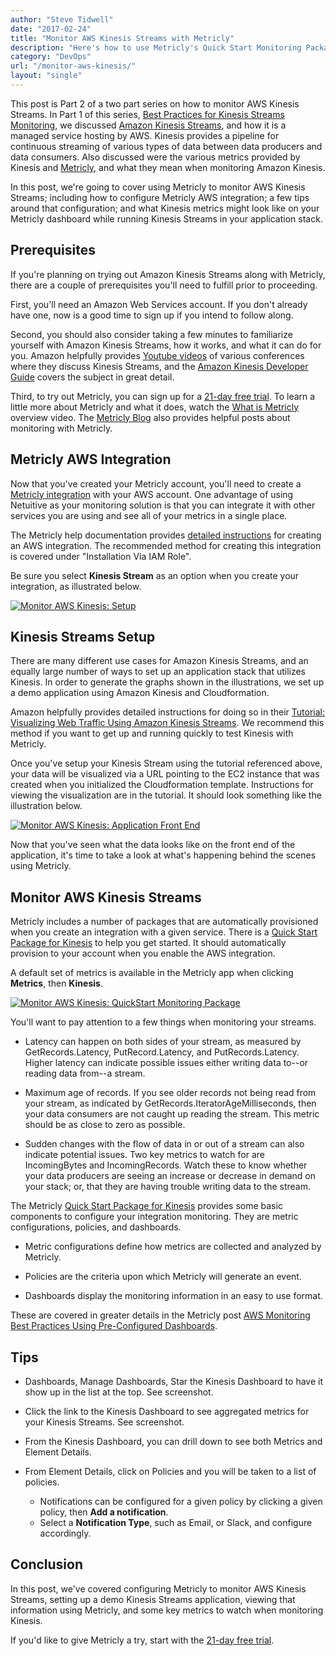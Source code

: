 ```yaml
---
author: "Steve Tidwell"
date: "2017-02-24"
title: "Monitor AWS Kinesis Streams with Metricly"
description: "Here's how to use Metricly's Quick Start Monitoring Package to monitor AWS Kinesis, and what those metrics might look like on your Metricly dashboard."
category: "DevOps"
url: "/monitor-aws-kinesis/"
layout: "single"
---
```



This post is Part 2 of a two part series on how to monitor AWS Kinesis Streams. In Part 1 of this series, [Best Practices for Kinesis Streams Monitoring](/analyzing-aws-kinesis-streams-metrics), we discussed [Amazon Kinesis Streams](https://aws.amazon.com/kinesis/streams/), and how it is a managed service hosting by AWS. Kinesis provides a pipeline for continuous streaming of various types of data between data producers and data consumers. Also discussed were the various metrics provided by Kinesis and [Metricly](/aws-cost-tool), and what they mean when monitoring Amazon Kinesis.

In this post, we're going to cover using Metricly to monitor AWS Kinesis Streams; including how to configure Metricly AWS integration; a few tips around that configuration; and what Kinesis metrics might look like on your Metricly dashboard while running Kinesis Streams in your application stack.

Prerequisites
-------------

If you're planning on trying out Amazon Kinesis Streams along with Metricly, there are a couple of prerequisites you'll need to fulfill prior to proceeding.

First, you'll need an Amazon Web Services account. If you don't already have one, now is a good time to sign up if you intend to follow along.

Second, you should also consider taking a few minutes to familiarize yourself with Amazon Kinesis Streams, how it works, and what it can do for you. Amazon helpfully provides [Youtube videos](https://www.youtube.com/watch?v=7bhXafN9uNg) of various conferences where they discuss Kinesis Streams, and the [Amazon Kinesis Developer Guide](http://docs.aws.amazon.com/streams/latest/dev/introduction.html) covers the subject in great detail.

Third, to try out Metricly, you can sign up for a [21-day free trial](/signup). To learn a little more about Metricly and what it does, watch the [What is Metricly](/demo) overview video. The [Metricly Blog](/blog) also provides helpful posts about monitoring with Metricly.

Metricly AWS Integration
-------------------------

Now that you've created your Metricly account, you'll need to create a [Metricly integration](https://docs.metricly.com/integrations/) with your AWS account. One advantage of using Netuitive as your monitoring solution is that you can integrate it with other services you are using and see all of your metrics in a single place.

The Metricly help documentation provides [detailed instructions](https://docs.metricly.com/integrations/aws-integration/) for creating an AWS integration. The recommended method for creating this integration is covered under "Installation Via IAM Role".

Be sure you select **Kinesis Stream** as an option when you create your integration, as illustrated below.

[![Monitor AWS Kinesis: Setup](https://s3-us-west-2.amazonaws.com/com-netuitive-app-usw2-public/wp-content/uploads/2017/07/Screen-Shot-2017-02-24-at-9.48.31-AM.png)](https://s3-us-west-2.amazonaws.com/com-netuitive-app-usw2-public/wp-content/uploads/2017/07/Screen-Shot-2017-02-24-at-9.48.31-AM.png)

Kinesis Streams Setup
---------------------

There are many different use cases for Amazon Kinesis Streams, and an equally large number of ways to set up an application stack that utilizes Kinesis. In order to generate the graphs shown in the illustrations, we set up a demo application using Amazon Kinesis and Cloudformation.

Amazon helpfully provides detailed instructions for doing so in their [Tutorial: Visualizing Web Traffic Using Amazon Kinesis Streams](http://docs.aws.amazon.com/streams/latest/dev/kinesis-sample-application.html). We recommend this method if you want to get up and running quickly to test Kinesis with Metricly.

Once you've setup your Kinesis Stream using the tutorial referenced above, your data will be visualized via a URL pointing to the EC2 instance that was created when you initialized the Cloudformation template. Instructions for viewing the visualization are in the tutorial. It should look something like the illustration below.

[![Monitor AWS Kinesis: Application Front End](https://s3-us-west-2.amazonaws.com/com-netuitive-app-usw2-public/wp-content/uploads/2017/07/Screen-Shot-2017-02-24-at-9.54.27-AM-1024x653.png)](https://s3-us-west-2.amazonaws.com/com-netuitive-app-usw2-public/wp-content/uploads/2017/07/Screen-Shot-2017-02-24-at-9.54.27-AM.png)

Now that you've seen what the data looks like on the front end of the application, it's time to take a look at what's happening behind the scenes using Metricly.

Monitor AWS Kinesis Streams
---------------------------

Metricly includes a number of packages that are automatically provisioned when you create an integration with a given service. There is a [Quick Start Package for Kinesis](https://github.com/netuitive-community-packages/netuitive-packages-aws-kinesis) to help you get started. It should automatically provision to your account when you enable the AWS integration.

A default set of metrics is available in the Metricly app when clicking **Metrics**, then **Kinesis**.

[![Monitor AWS Kinesis: QuickStart Monitoring Package](https://s3-us-west-2.amazonaws.com/com-netuitive-app-usw2-public/wp-content/uploads/2017/07/Screen-Shot-2017-02-24-at-10.02.18-AM-1024x494.png)](https://s3-us-west-2.amazonaws.com/com-netuitive-app-usw2-public/wp-content/uploads/2017/07/Screen-Shot-2017-02-24-at-10.02.18-AM.png)

You'll want to pay attention to a few things when monitoring your streams.

-   Latency can happen on both sides of your stream, as measured by GetRecords.Latency, PutRecord.Latency, and PutRecords.Latency. Higher latency can indicate possible issues either writing data to--or reading data from--a stream.

-   Maximum age of records. If you see older records not being read from your stream, as indicated by GetRecords.IteratorAgeMilliseconds, then your data consumers are not caught up reading the stream. This metric should be as close to zero as possible.

-   Sudden changes with the flow of data in or out of a stream can also indicate potential issues. Two key metrics to watch for are IncomingBytes and IncomingRecords. Watch these to know whether your data producers are seeing an increase or decrease in demand on your stack; or, that they are having trouble writing data to the stream.

The Metricly [Quick Start Package for Kinesis](https://github.com/netuitive-community-packages/netuitive-packages-aws-kinesis) provides some basic components to configure your integration monitoring. They are metric configurations, policies, and dashboards.

-   Metric configurations define how metrics are collected and analyzed by Metricly.

-   Policies are the criteria upon which Metricly will generate an event.

-   Dashboards display the monitoring information in an easy to use format.

These are covered in greater details in the Metricly post [AWS Monitoring Best Practices Using Pre-Configured Dashboards](/aws-monitoring-best-practices/).

Tips
----

-   Dashboards, Manage Dashboards, Star the Kinesis Dashboard to have it show up in the list at the top. See screenshot.

-   Click the link to the Kinesis Dashboard to see aggregated metrics for your Kinesis Streams. See screenshot.

-   From the Kinesis Dashboard, you can drill down to see both Metrics and Element Details.

-   From Element Details, click on Policies and you will be taken to a list of policies.
    -   Notifications can be configured for a given policy by clicking a given policy, then **Add a notification**.
    -   Select a **Notification Type**, such as Email, or Slack, and configure accordingly.

Conclusion
----------

In this post, we've covered configuring Metricly to monitor AWS Kinesis Streams, setting up a demo Kinesis Streams application, viewing that information using Metricly, and some key metrics to watch when monitoring Kinesis.

If you'd like to give Metricly a try, start with the [21-day free trial](/signup).
